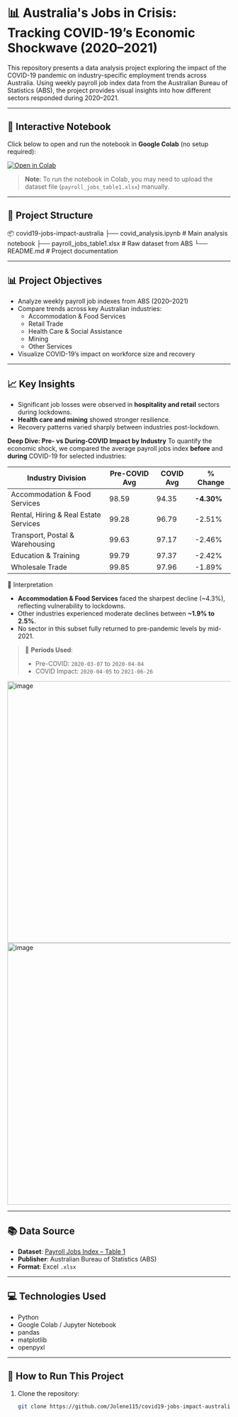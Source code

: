 # 📊 Australia's Jobs in Crisis: Tracking COVID-19’s Economic Shockwave (2020–2021)

This repository presents a data analysis project exploring the impact of the COVID-19 pandemic on industry-specific employment trends across Australia. Using weekly payroll job index data from the Australian Bureau of Statistics (ABS), the project provides visual insights into how different sectors responded during 2020–2021.

---

## 🧪 Interactive Notebook

Click below to open and run the notebook in **Google Colab** (no setup required):

[![Open in Colab](https://colab.research.google.com/assets/colab-badge.svg)](https://colab.research.google.com/github/Jolene115/covid19-jobs-impact-australia/blob/main/covid_analysis.ipynb)

> **Note**: To run the notebook in Colab, you may need to upload the dataset file (`payroll_jobs_table1.xlsx`) manually.

---

## 📁 Project Structure

📦 covid19-jobs-impact-australia
├── covid_analysis.ipynb # Main analysis notebook
├── payroll_jobs_table1.xlsx # Raw dataset from ABS
└── README.md # Project documentation


---

## 📊 Project Objectives

- Analyze weekly payroll job indexes from ABS (2020–2021)
- Compare trends across key Australian industries:
  - Accommodation & Food Services
  - Retail Trade
  - Health Care & Social Assistance
  - Mining
  - Other Services
- Visualize COVID-19’s impact on workforce size and recovery

---

## 📈 Key Insights

- Significant job losses were observed in **hospitality and retail** sectors during lockdowns.
- **Health care and mining** showed stronger resilience.
- Recovery patterns varied sharply between industries post-lockdown.

**Deep Dive: Pre- vs During-COVID Impact by Industry**
To quantify the economic shock, we compared the average payroll jobs index **before** and **during** COVID-19 for selected industries:

| Industry Division                     | Pre-COVID Avg | COVID Avg | % Change   |
| ------------------------------------- | ------------- | --------- | ---------- |
| Accommodation & Food Services         | 98.59         | 94.35     | **-4.30%** |
| Rental, Hiring & Real Estate Services | 99.28         | 96.79     | -2.51%     |
| Transport, Postal & Warehousing       | 99.63         | 97.17     | -2.46%     |
| Education & Training                  | 99.79         | 97.37     | -2.42%     |
| Wholesale Trade                       | 99.85         | 97.96     | -1.89%     |

🧠 Interpretation
- **Accommodation & Food Services** faced the sharpest decline (~4.3%), reflecting vulnerability to lockdowns.
- Other industries experienced moderate declines between **~1.9% to 2.5%**.
- No sector in this subset fully returned to pre-pandemic levels by mid-2021.

> 📅 **Periods Used**:  
> - Pre-COVID: `2020-03-07` to `2020-04-04`  
> - COVID Impact: `2020-04-05` to `2021-06-26`

<img width="1189" height="590" alt="image" src="https://github.com/user-attachments/assets/c74fc8e9-c410-4dce-92af-8747ef900b80" />

<img width="1189" height="590" alt="image" src="https://github.com/user-attachments/assets/27c984d7-7faf-4dd1-89e5-4ba5c33934c1" />

---

## 📚 Data Source

- **Dataset**: [Payroll Jobs Index – Table 1](https://www.abs.gov.au/statistics/labour/jobs/payroll-jobs/latest-release)
- **Publisher**: Australian Bureau of Statistics (ABS)
- **Format**: Excel `.xlsx`

---

## 💻 Technologies Used

- Python
- Google Colab / Jupyter Notebook
- pandas
- matplotlib
- openpyxl

---

## 🚀 How to Run This Project

1. Clone the repository:
   ```bash
   git clone https://github.com/Jolene115/covid19-jobs-impact-australia.git
